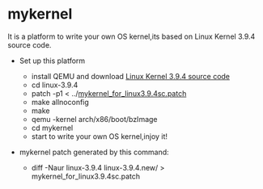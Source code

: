 # mykernel

It is a platform to write your own OS kernel,its based on Linux Kernel 3.9.4 source code.

+ Set up this platform
    + install QEMU and download [Linux Kernel 3.9.4 source code](https://www.kernel.org/pub/linux/kernel/v3.x/linux-3.9.3.tar.xz)
    + cd linux-3.9.4
    + patch -p1 < ../[mykernel_for_linux3.9.4sc.patch](https://raw.github.com/mengning/mykernel/master/mykernel_for_linux3.9.4sc.patch)
    + make allnoconfig
    + make
    + qemu -kernel arch/x86/boot/bzImage
    + cd mykernel
    + start to write your own OS kernel,injoy it!

+ mykernel patch generated by this command: 
    + diff -Naur linux-3.9.4 linux-3.9.4.new/ > mykernel_for_linux3.9.4sc.patch